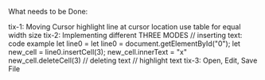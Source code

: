 What needs to be Done:

tix-1: Moving Cursor
    highlight line at cursor location
    use table for equal width size
tix-2: Implementing different THREE MODES
    // inserting text: code example
        let line0 = let line0 = document.getElementById("0"); 
        let new_cell = line0.insertCell(3);
        new_cell.innerText = "x"
        new_cell.deleteCell(3)
    // deleting text
    // highlight text
tix-3: Open, Edit, Save File
